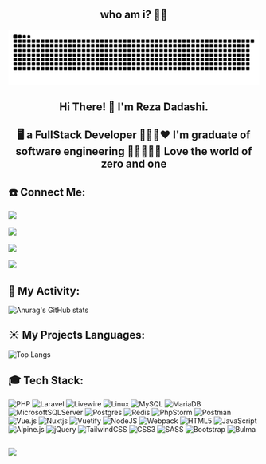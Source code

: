 <h2 align="center">who am i? 👨‍💻</h2>

![Gif](https://raw.githubusercontent.com/RezaDadashi/RezaDadashi/refs/heads/main/github-contribution-grid-snake.svg)

<h2 align="center"> Hi There! 👋 I'm Reza Dadashi.</h2>

<h2 align="center">🖥 a FullStack Developer 👨🏼‍🎓❤️ I'm graduate of software engineering 👨🏽‍💻✌🏽 Love the world of zero and one</h2>

## ☎️ Connect Me:
<p>
  <a href="https://dadashireza.ir" _target="blank">
    <img src="https://img.shields.io/badge/website-www.dadashireza.ir-blue?style=for-the-badge&logo=google-chrome&logoColor=orange" />
  </a>
</p>

<p>
  <a href="https://t.me/rdadashi" _target="blank">
    <img src="https://img.shields.io/badge/Telegram-2CA5E0?style=for-the-badge&logo=telegram&logoColor=white" />
  </a>
</p>

<p>
  <a href="https://ir.linkedin.com/in/reza-dadashi-5614962a8?trk=people-guest_people_search-card" _target="blank">
    <img src="https://img.shields.io/badge/linkedin-%230077B5.svg?style=for-the-badge&logo=linkedin&logoColor=white" />
  </a>
</p>

<p>
  <a href="https://www.dadashireza.ir/contact" _target="blank">
    <img src="https://img.shields.io/badge/Send%20Message-www.dadashireza.ir-green?style=flat&logo=message&logoColor=orange" />
  </a>
</p>

## 🌱 My Activity:
![Anurag's GitHub stats](https://github-readme-stats.vercel.app/api?username=rezadadashi&show_icons=true&theme=radical)

## ☀️ My Projects Languages:
![Top Langs](https://github-readme-stats.vercel.app/api/top-langs/?username=rezadadashi&hide_progress=true)

## 🎓 Tech Stack:
![PHP](https://img.shields.io/badge/php-%23777BB4.svg?style=for-the-badge&logo=php&logoColor=white)
![Laravel](https://img.shields.io/badge/laravel-%23FF2D20.svg?style=for-the-badge&logo=laravel&logoColor=white)
![Livewire](https://img.shields.io/badge/livewire-%234e56a6.svg?style=for-the-badge&logo=livewire&logoColor=white)
![Linux](https://img.shields.io/badge/Linux-FCC624?style=for-the-badge&logo=linux&logoColor=black)
![MySQL](https://img.shields.io/badge/mysql-4479A1.svg?style=for-the-badge&logo=mysql&logoColor=white)
![MariaDB](https://img.shields.io/badge/MariaDB-003545?style=for-the-badge&logo=mariadb&logoColor=white)
![MicrosoftSQLServer](https://img.shields.io/badge/Microsoft%20SQL%20Server-CC2927?style=for-the-badge&logo=microsoft%20sql%20server&logoColor=white)
![Postgres](https://img.shields.io/badge/postgres-%23316192.svg?style=for-the-badge&logo=postgresql&logoColor=white)
![Redis](https://img.shields.io/badge/redis-%23DD0031.svg?style=for-the-badge&logo=redis&logoColor=white)
![PhpStorm](https://img.shields.io/badge/phpstorm-143?style=for-the-badge&logo=phpstorm&logoColor=black&color=black&labelColor=darkorchid)
![Postman](https://img.shields.io/badge/Postman-FF6C37?style=for-the-badge&logo=postman&logoColor=white)
![Vue.js](https://img.shields.io/badge/vuejs-%2335495e.svg?style=for-the-badge&logo=vuedotjs&logoColor=%234FC08D)
![Nuxtjs](https://img.shields.io/badge/Nuxt-002E3B?style=for-the-badge&logo=nuxtdotjs&logoColor=#00DC82)
![Vuetify](https://img.shields.io/badge/Vuetify-1867C0?style=for-the-badge&logo=vuetify&logoColor=AEDDFF)
![NodeJS](https://img.shields.io/badge/node.js-6DA55F?style=for-the-badge&logo=node.js&logoColor=white)
![Webpack](https://img.shields.io/badge/webpack-%238DD6F9.svg?style=for-the-badge&logo=webpack&logoColor=black)
![HTML5](https://img.shields.io/badge/html5-%23E34F26.svg?style=for-the-badge&logo=html5&logoColor=white)
![JavaScript](https://img.shields.io/badge/javascript-%23323330.svg?style=for-the-badge&logo=javascript&logoColor=%23F7DF1E)
![Alpine.js](https://img.shields.io/badge/alpinejs-white.svg?style=for-the-badge&logo=alpinedotjs&logoColor=%238BC0D0)
![jQuery](https://img.shields.io/badge/jquery-%230769AD.svg?style=for-the-badge&logo=jquery&logoColor=white)
![TailwindCSS](https://img.shields.io/badge/tailwindcss-%2338B2AC.svg?style=for-the-badge&logo=tailwind-css&logoColor=white)
![CSS3](https://img.shields.io/badge/css3-%231572B6.svg?style=for-the-badge&logo=css3&logoColor=white)
![SASS](https://img.shields.io/badge/SASS-hotpink.svg?style=for-the-badge&logo=SASS&logoColor=white)
![Bootstrap](https://img.shields.io/badge/bootstrap-%238511FA.svg?style=for-the-badge&logo=bootstrap&logoColor=white)
![Bulma](https://img.shields.io/badge/bulma-00D0B1?style=for-the-badge&logo=bulma&logoColor=white)

##

<p>
  <img src="https://api.visitorbadge.io/api/VisitorHit?user=rezadadashi&countColor=%237B1E7A" />
</p>


